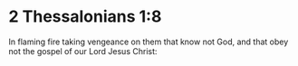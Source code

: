 # 2 Thessalonians 1:8

In flaming fire taking vengeance on them that know not God, and that obey not the gospel of our Lord Jesus Christ: